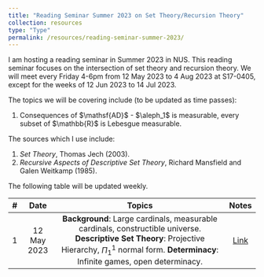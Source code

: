 ```yaml
---
title: "Reading Seminar Summer 2023 on Set Theory/Recursion Theory"
collection: resources
type: "Type"
permalink: /resources/reading-seminar-summer-2023/
---
```


I am hosting a reading seminar in Summer 2023 in NUS. This reading seminar focuses on the intersection of set theory and recursion theory. We will meet every Friday 4-6pm from 12 May 2023 to 4 Aug 2023 at S17-0405, except for the weeks of 12 Jun 2023 to 14 Jul 2023.

The topics we will be covering include (to be updated as time passes):
<ol>
<li>Consequences of $\mathsf{AD}$ - $\aleph_1$ is measurable, every subset of $\mathbb{R}$ is Lebesgue measurable.</li>
</ol>

The sources which I use include:
<ol>
<li><i>Set Theory</i>, Thomas Jech (2003).</li>
<li><i>Recursive Aspects of Descriptive Set Theory</i>, Richard Mansfield and Galen Weitkamp (1985).</li>
</ol>

The following table will be updated weekly. 

| # |  Date     |                                                                                         Topics                                                                                                |            Notes                                             |
|:-:|:---------:|:---------------------------------------------------------------------------------------------------------------------------------------------------------------------------------------------:|:------------------------------------------------------------:|
| 1 |12 May 2023|<b>Background</b>: Large cardinals, measurable cardinals, constructible universe. <b>Descriptive Set Theory</b>: Projective Hierarchy, $\Pi_1^1$ normal form. <b>Determinacy</b>: Infinite games, open determinacy. |<a href="/files/Seminar_Slides_1.pdf" target="_blank">Link</a>|


